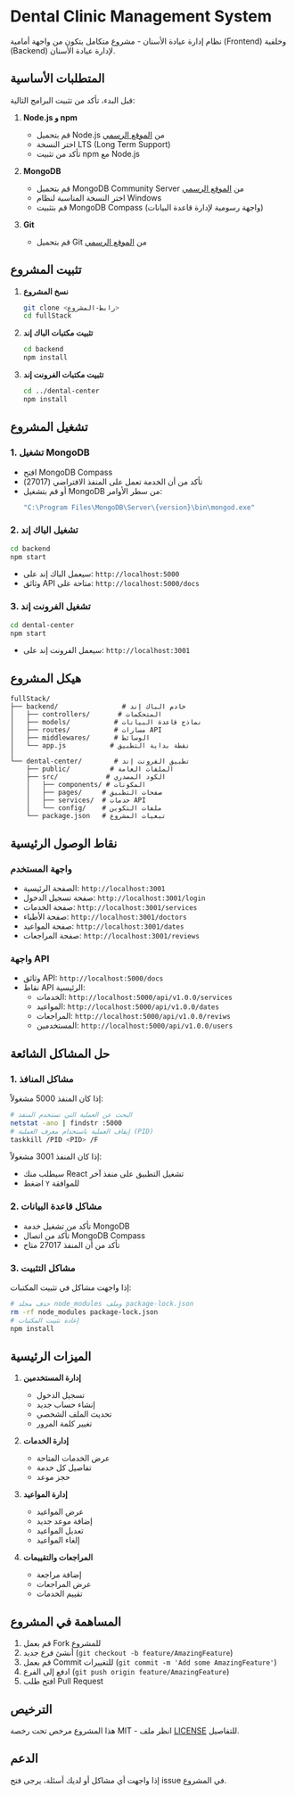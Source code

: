 # Dental Clinic Management System

نظام إدارة عيادة الأسنان - مشروع متكامل يتكون من واجهة أمامية (Frontend) وخلفية (Backend) لإدارة عيادة الأسنان.

## المتطلبات الأساسية

قبل البدء، تأكد من تثبيت البرامج التالية:

1. **Node.js و npm**
   - قم بتحميل Node.js من [الموقع الرسمي](https://nodejs.org/)
   - اختر النسخة LTS (Long Term Support)
   - تأكد من تثبيت npm مع Node.js

2. **MongoDB**
   - قم بتحميل MongoDB Community Server من [الموقع الرسمي](https://www.mongodb.com/try/download/community)
   - اختر النسخة المناسبة لنظام Windows
   - قم بتثبيت MongoDB Compass (واجهة رسومية لإدارة قاعدة البيانات)

3. **Git**
   - قم بتحميل Git من [الموقع الرسمي](https://git-scm.com/download/win)

## تثبيت المشروع

1. **نسخ المشروع**
   ```bash
   git clone <رابط-المشروع>
   cd fullStack
   ```

2. **تثبيت مكتبات الباك إند**
   ```bash
   cd backend
   npm install
   ```

3. **تثبيت مكتبات الفرونت إند**
   ```bash
   cd ../dental-center
   npm install
   ```

## تشغيل المشروع

### 1. تشغيل MongoDB
- افتح MongoDB Compass
- تأكد من أن الخدمة تعمل على المنفذ الافتراضي (27017)
- أو قم بتشغيل MongoDB من سطر الأوامر:
  ```bash
  "C:\Program Files\MongoDB\Server\{version}\bin\mongod.exe"
  ```

### 2. تشغيل الباك إند
```bash
cd backend
npm start
```
- سيعمل الباك إند على: `http://localhost:5000`
- وثائق API متاحة على: `http://localhost:5000/docs`

### 3. تشغيل الفرونت إند
```bash
cd dental-center
npm start
```
- سيعمل الفرونت إند على: `http://localhost:3001`

## هيكل المشروع

```
fullStack/
├── backend/                # خادم الباك إند
│   ├── controllers/       # المتحكمات
│   ├── models/           # نماذج قاعدة البيانات
│   ├── routes/           # مسارات API
│   ├── middlewares/      # الوسائط
│   └── app.js           # نقطة بداية التطبيق
│
└── dental-center/        # تطبيق الفرونت إند
    ├── public/          # الملفات العامة
    ├── src/            # الكود المصدري
    │   ├── components/ # المكونات
    │   ├── pages/     # صفحات التطبيق
    │   ├── services/  # خدمات API
    │   └── config/    # ملفات التكوين
    └── package.json   # تبعيات المشروع
```

## نقاط الوصول الرئيسية

### واجهة المستخدم
- الصفحة الرئيسية: `http://localhost:3001`
- صفحة تسجيل الدخول: `http://localhost:3001/login`
- صفحة الخدمات: `http://localhost:3001/services`
- صفحة الأطباء: `http://localhost:3001/doctors`
- صفحة المواعيد: `http://localhost:3001/dates`
- صفحة المراجعات: `http://localhost:3001/reviews`

### واجهة API
- وثائق API: `http://localhost:5000/docs`
- نقاط API الرئيسية:
  - الخدمات: `http://localhost:5000/api/v1.0.0/services`
  - المواعيد: `http://localhost:5000/api/v1.0.0/dates`
  - المراجعات: `http://localhost:5000/api/v1.0.0/reviws`
  - المستخدمين: `http://localhost:5000/api/v1.0.0/users`

## حل المشاكل الشائعة

### 1. مشاكل المنافذ
إذا كان المنفذ 5000 مشغولاً:
```bash
# البحث عن العملية التي تستخدم المنفذ
netstat -ano | findstr :5000
# إيقاف العملية باستخدام معرف العملية (PID)
taskkill /PID <PID> /F
```

إذا كان المنفذ 3001 مشغولاً:
- سيطلب منك React تشغيل التطبيق على منفذ آخر
- اضغط `Y` للموافقة

### 2. مشاكل قاعدة البيانات
- تأكد من تشغيل خدمة MongoDB
- تأكد من اتصال MongoDB Compass
- تأكد من أن المنفذ 27017 متاح

### 3. مشاكل التثبيت
إذا واجهت مشاكل في تثبيت المكتبات:
```bash
# حذف مجلد node_modules وملف package-lock.json
rm -rf node_modules package-lock.json
# إعادة تثبيت المكتبات
npm install
```

## الميزات الرئيسية

1. **إدارة المستخدمين**
   - تسجيل الدخول
   - إنشاء حساب جديد
   - تحديث الملف الشخصي
   - تغيير كلمة المرور

2. **إدارة الخدمات**
   - عرض الخدمات المتاحة
   - تفاصيل كل خدمة
   - حجز موعد

3. **إدارة المواعيد**
   - عرض المواعيد
   - إضافة موعد جديد
   - تعديل المواعيد
   - إلغاء المواعيد

4. **المراجعات والتقييمات**
   - إضافة مراجعة
   - عرض المراجعات
   - تقييم الخدمات

## المساهمة في المشروع

1. قم بعمل Fork للمشروع
2. أنشئ فرع جديد (`git checkout -b feature/AmazingFeature`)
3. قم بعمل Commit للتغييرات (`git commit -m 'Add some AmazingFeature'`)
4. ادفع إلى الفرع (`git push origin feature/AmazingFeature`)
5. افتح طلب Pull Request

## الترخيص

هذا المشروع مرخص تحت رخصة MIT - انظر ملف [LICENSE](LICENSE) للتفاصيل.

## الدعم

إذا واجهت أي مشاكل أو لديك أسئلة، يرجى فتح issue في المشروع. 